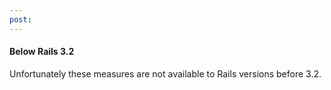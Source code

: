 ```yaml
---
post: 
---
```


#### Below Rails 3.2
Unfortunately these measures are not available to Rails versions before 3.2.

